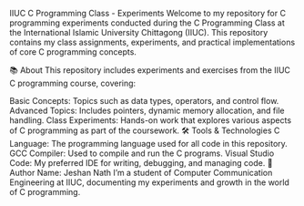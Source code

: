 IIUC C Programming Class - Experiments
Welcome to my repository for C programming experiments conducted during the C Programming Class at the International Islamic University Chittagong (IIUC). This repository contains my class assignments, experiments, and practical implementations of core C programming concepts.

📚 About
This repository includes experiments and exercises from the IIUC C programming course, covering:

Basic Concepts: Topics such as data types, operators, and control flow.
Advanced Topics: Includes pointers, dynamic memory allocation, and file handling.
Class Experiments: Hands-on work that explores various aspects of C programming as part of the coursework.
🛠 Tools & Technologies
C Language: The programming language used for all code in this repository.
GCC Compiler: Used to compile and run the C programs.
Visual Studio Code: My preferred IDE for writing, debugging, and managing code.
🌟 Author
Name: Jeshan Nath
I’m a student of Computer Communication Engineering at IIUC, documenting my experiments and growth in the world of C programming.
